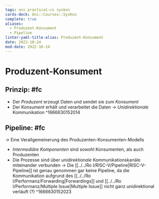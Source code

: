 ```yaml
---
tags: uni practical-cs syskon
cards-deck: Uni::Courses::SysKon
complete: true
aliases:
  - Produzent-Konsument
  - Pipeline
linter-yaml-title-alias: Produzent-Konsument
date: 2022-10-24
mod-date: 2022-10-24
---
```


# Produzent-Konsument

## Prinzip: #fc
- Der *Produzent* erzeugt Daten und sendet sie zum *Konsument*
- Der *Konsument* erhält und verarbeitet die Daten
	-> *Unidirektionale* Kommunikation
^1666630152014

## Pipeline: #fc
-> Eine Verallgemeinerung des Produzenten-Konsumenten-Modells
- *Intermediäre Komponenten* sind sowohl Konsumenten, als auch Produzenten
- Die Prozesse sind über *unidirektionale* Kommunikationskanäle miteinander verbunden
	-> Die [[../../Ro I/RISC-V/Pipeline|RISC-V-Pipeline]] ist genau genommen gar keine Pipeline, da die Kommunikation aufgrund des [[../../Ro I/Performanz/Forwarding|Forwardings]] und [[../../Ro I/Performanz/Multiple Issue|Multiple Issue]] nicht ganz unidirektional verläuft (?)
^1666630152023
